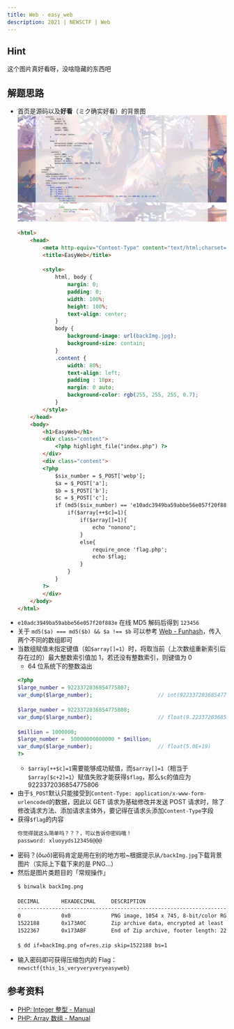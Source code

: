 ```yaml
---
title: Web - easy_web
description: 2021 | NEWSCTF | Web
---
```


## Hint

这个图片真好看呀，没啥隐藏的东西吧

## 解题思路

- 首页是源码以及**好看**（ミク确实好看）的背景图<br>
![首页](img/newsctf_easy_web01.jpg)
    ```html
    <html>
        <head>
            <meta http-equiv="Content-Type" content="text/html;charset=UTF-8">
            <title>EasyWeb</title>

            <style>
                html, body {
                    margin: 0;
                    padding: 0;
                    width: 100%;
                    height: 100%;
                    text-align: center;
                }
                body {
                    background-image: url(backImg.jpg);
                    background-size: contain;
                }
                .content {
                    width: 80%;
                    text-align: left;
                    padding : 10px;
                    margin: 0 auto;
                    background-color: rgb(255, 255, 255, 0.7);
                }
            </style>
        </head>
        <body>
            <h1>EasyWeb</h1>
            <div class="content">
                <?php highlight_file("index.php") ?>
            </div>
            <div class="content">
            <?php
                $six_number = $_POST['webp'];
                $a = $_POST['a'];
                $b = $_POST['b'];
                $c = $_POST['c'];
                if (md5($six_number) == 'e10adc3949ba59abbe56e057f20f883e' && md5($a) === md5($b) && $a !== $b) {
                    if($array[++$c]=1){
                        if($array[]=1){
                            echo "nonono";
                        }
                        else{
                            require_once 'flag.php';
                            echo $flag;
                        }
                    }
                } 
            ?>
            </div>
        </body>
    </html>
    ```
- `e10adc3949ba59abbe56e057f20f883e` 在线 MD5 解码后得到 `123456`
- 关于 `md5($a) === md5($b) && $a !== $b` 可以参考 [Web - Funhash](funhash.md)，传入两个不同的数组即可
- 当数组赋值未指定键值（如`$array[]=1`）时，将取当前（上次数组重新索引后存在过的）最大整数索引值加 1，若还没有整数索引，则键值为 0
    - 64 位系统下的整数溢出
    ```php
    <?php
    $large_number = 9223372036854775807;
    var_dump($large_number);                     // int(9223372036854775807)

    $large_number = 9223372036854775808;
    var_dump($large_number);                     // float(9.2233720368548E+18)

    $million = 1000000;
    $large_number =  50000000000000 * $million;
    var_dump($large_number);                     // float(5.0E+19)
    ?>
    ```
    - `$array[++$c]=1`需要能够成功赋值，而`$array[]=1`（相当于`$array[$c+2]=1`）赋值失败才能获得`$flag`，那么`$c`的值应为 $9223372036854775806$
- 由于`$_POST`默认只能接受到`Content-Type: application/x-www-form-urlencoded`的数据，因此以 GET 请求为基础修改并发送 POST 请求时，除了修改请求方法、添加请求主体外，要记得在请求头添加`Content-Type`字段
- 获得`$flag`的内容
    ```bash
    你觉得就这么简单吗？？？，可以告诉你密码哦！
    password: xluoyyds123456@@@ 
    ```
- 密码？(ŏωŏ)密码肯定是用在别的地方啦~根据提示从`/backImg.jpg`下载背景图片（实际上下载下来的是 PNG…）
- 然后是图片类题目的「常规操作」
    ```bash
    $ binwalk backImg.png 

    DECIMAL       HEXADECIMAL     DESCRIPTION
    --------------------------------------------------------------------------------
    0             0x0             PNG image, 1054 x 745, 8-bit/color RGBA, non-interlaced
    1522188       0x173A0C        Zip archive data, encrypted at least v2.0 to extract, compressed size: 43, uncompressed size: 36, name: trueflag.txt
    1522367       0x173ABF        End of Zip archive, footer length: 22

    $ dd if=backImg.png of=res.zip skip=1522188 bs=1
    ```
- 输入密码即可获得压缩包内的 Flag：`newsctf{this_1s_veryveryveryeasyweb}`

## 参考资料

- [PHP: Integer 整型 - Manual](https://www.php.net/manual/zh/language.types.integer.php)
- [PHP: Array 数组 - Manual](https://www.php.net/manual/zh/language.types.array.php)